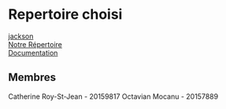 # Repertoire choisi
[jackson](https://github.com/umontreal-diro/jackson-core) <br>
[Notre Répertoire](https://github.com/CatherineRSJ/jackson-core-tests) <br>
[Documentation](https://github.com/CatherineRSJ/jackson-core-tests/blob/2.18/docs-flags-tests/README.md)


## Membres
Catherine Roy-St-Jean - 20159817
Octavian Mocanu - 20157889
